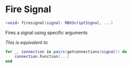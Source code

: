 # Fire Signal
```lua
<void> firesignal(signal: RBXScriptSignal, ...)
```
Fires a signal using specific arguments

_This is equivalent to_
```lua
for _, connection in pairs(getconnections(signal)) do
    connection.Function(...)
end
```